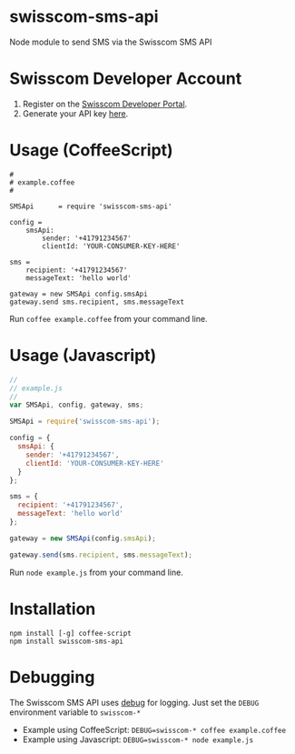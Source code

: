 # swisscom-sms-api
Node module to send SMS via the Swisscom SMS API

# Swisscom Developer Account
1. Register on the [Swisscom Developer Portal](https://developer.swisscom.ch).
2. Generate your API key [here](https://developer.swisscom.com/api/keys).

# Usage (CoffeeScript)

```coffee-script
#
# example.coffee
#

SMSApi 		= require 'swisscom-sms-api'

config = 
	smsApi:
		sender: '+41791234567'
		clientId: 'YOUR-CONSUMER-KEY-HERE'

sms = 
	recipient: '+41791234567'
	messageText: 'hello world'

gateway = new SMSApi config.smsApi
gateway.send sms.recipient, sms.messageText

```
Run `coffee example.coffee` from your command line.

# Usage (Javascript)
```javascript
//
// example.js
//
var SMSApi, config, gateway, sms;

SMSApi = require('swisscom-sms-api');

config = {
  smsApi: {
    sender: '+41791234567',
    clientId: 'YOUR-CONSUMER-KEY-HERE'
  }
};

sms = {
  recipient: '+41791234567',
  messageText: 'hello world'
};

gateway = new SMSApi(config.smsApi);

gateway.send(sms.recipient, sms.messageText);

```
Run `node example.js` from your command line.

# Installation
	npm install [-g] coffee-script
	npm install swisscom-sms-api

# Debugging
The Swisscom SMS API uses [debug](https://www.npmjs.org/package/debug) for logging. Just set the `DEBUG` environment variable to `swisscom-*`

* Example using CoffeeScript: `DEBUG=swisscom-* coffee example.coffee`
* Example using Javascript: `DEBUG=swisscom-* node example.js`
